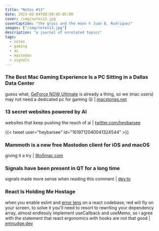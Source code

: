 ```yaml
---
title: "Notes #13"
date: 2023-03-04T08:59:45-05:00
cover: /img/notes13.jpg
coverCaption: "the grass and the moon © Juan B. Rodriguez"
images: ["/img/notes13.jpg"]
description: "a journal of unrelated topics"
tags:
  - notes
  - gaming
  - ai
  - mastodon
  - signals
---
```


### The Best Mac Gaming Experience Is a PC Sitting in a Dallas Data Center

guess what, [GeForce NOW Ultimate](https://www.nvidia.com/en-us/geforce-now/) is already a thing, so we (mac users) may not need a dedicated pc for gaming 😮 | [macstories.net](https://www.macstories.net/stories/the-best-mac-gaming-experience-is-a-pc-sitting-in-a-dallas-data-center/)

### 13 secret websites powered by AI

websites that keep pushing the reach of ai | [twitter.com/heybarsee](https://twitter.com/heybarsee/status/1619712040041324544?s=61&t=sm927rxvIVed7hDbY9ptvQ)

{{< tweet user="heybarsee" id="1619712040041324544" >}}

### Mammoth is a new free Mastodon client for iOS and macOS

giving it a try | [9to5mac.com](https://9to5mac.com/2023/02/24/mammoth-free-mastodon-ios-macos/)

### Signals have been present in QT for a long time

signals made more sense when reading this comment | [dev.to](https://dev.to/ecyrbe/comment/2558g)

### React Is Holding Me Hostage

when you enable eslint and [error lens](https://marketplace.visualstudio.com/items?itemName=usernamehw.errorlens) on a react codebase, red will fly on your screen, to solve it you'll need to resort to rewriting your dependency array, almost endlessly implement useCallback and useMemo, so i agree with the statement that react ergonomics with hooks are not that good | [emnudge.dev](https://emnudge.dev/blog/react-hostage)
